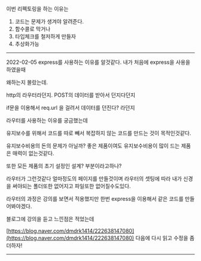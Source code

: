 이번 리펙토링을 하는 이유는

1. 코드는 문제가 생겨야 알려준다.
2. 함수콜로 막거나
3. 타입체크를 철저하게 만들자
4. 추상화가능

---

2022-02-05
express를 사용하는 이유를 알것같다.
내가 처음에 express을 사용을 하였을때

왜하는지 몰랐는데.

http의 라우터라던지. POST의 데이터를 받아서 던지다던지

if문을 이용해서 req.url 을 걸려서 데이터를 던진다? 라던지

라우터를 사용하는 이유를 궁금했는데

유지보수를 위해서 코드를 따로 빼서 복잡하지 않는 코드를 만드는 것이 목적인것같다.

유지보수비용의 돈의 문제가 아닐까? 좋은 제품이여도 유지보수비용이 많이 드는 제품은 매력이 없는것같다.

또한 모든 제품의 초기 설정인 설계? 부분이라고하나?

라우터가 그런것같다 얼마정도의 페이지를 만들것이며 라우터의 셋팅에 따라 내가 신경을 써야되는 폴더또한 없어지고 파일또한 없어질수도있다.

라우터의 과정은 강의를 보면서 적용했지만 한번 express을 이용해서 같은 코드를 만들어봐야겠다.

블로그에 강의을 듣고 느낀점은 적었는데

[https://blog.naver.com/dmdrk1414/222638147080](https://blog.naver.com/dmdrk1414/222638147080) 다음에 다시 읽고 수정을 좀더하자!

---
